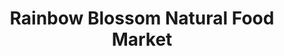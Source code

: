 ---
title: "Rainbow Blossom Natural Food Market"
url: /louisville/rainbow-blossom-natural-food-market/
shop: Lebensmittel
---